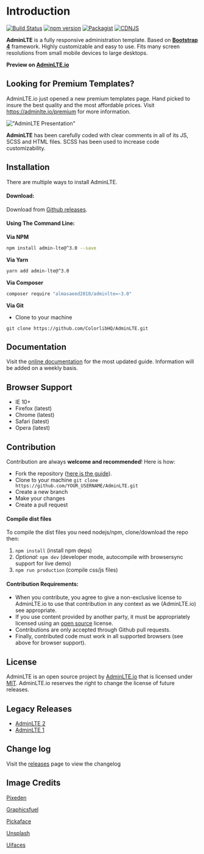 Introduction
============

[![Build Status](https://img.shields.io/travis/ColorlibHQ/AdminLTE/master.svg)](https://travis-ci.org/ColorlibHQ/AdminLTE)
[![npm version](https://img.shields.io/npm/v/admin-lte/latest.svg)](https://www.npmjs.com/package/admin-lte)
[![Packagist](https://img.shields.io/packagist/v/almasaeed2010/adminlte.svg)](https://packagist.org/packages/almasaeed2010/adminlte)
[![CDNJS](https://img.shields.io/cdnjs/v/admin-lte.svg)](https://cdnjs.com/libraries/admin-lte)

**AdminLTE** is a fully responsive administration template. Based on **[Bootstrap 4](https://getbootstrap.com)** framework.
Highly customizable and easy to use. Fits many screen resolutions from small mobile devices to large desktops.

**Preview on [AdminLTE.io](https://adminlte.io/themes/v3)**

Looking for Premium Templates?
------------------------------
AdminLTE.io just opened a new premium templates page. Hand picked to insure the best quality and the most affordable
prices. Visit https://adminlte.io/premium for more information.

!["AdminLTE Presentation"](https://adminlte.io/AdminLTE3.png "AdminLTE Presentation")

**AdminLTE** has been carefully coded with clear comments in all of its JS, SCSS and HTML files.
SCSS has been used to increase code customizability.

Installation
------------
There are multiple ways to install AdminLTE.

#### Download:

Download from [Github releases](https://github.com/ColorlibHQ/AdminLTE/releases).

#### Using The Command Line:

__Via NPM__
```bash
npm install admin-lte@^3.0 --save
```

__Via Yarn__
```bash
yarn add admin-lte@^3.0
```

__Via Composer__
```bash
composer require "almasaeed2010/adminlte=~3.0"
```

__Via Git__
- Clone to your machine
```
git clone https://github.com/ColorlibHQ/AdminLTE.git
```

Documentation
-------------
Visit the [online documentation](https://adminlte.io/docs/3.0/) for the most
updated guide. Information will be added on a weekly basis.

Browser Support
---------------
- IE 10+
- Firefox (latest)
- Chrome (latest)
- Safari (latest)
- Opera (latest)

Contribution
------------
Contribution are always **welcome and recommended**! Here is how:

- Fork the repository ([here is the guide](https://help.github.com/articles/fork-a-repo/)).
- Clone to your machine ```git clone https://github.com/YOUR_USERNAME/AdminLTE.git```
- Create a new branch
- Make your changes
- Create a pull request

#### Compile dist files
To compile the dist files you need nodejs/npm, clone/download the repo then:

1. `npm install` (install npm deps)
2. _Optional:_ `npm dev` (developer mode, autocompile with browsersync support for live demo)
3. `npm run production` (compile css/js files)

#### Contribution Requirements:
- When you contribute, you agree to give a non-exclusive license to AdminLTE.io to use that contribution in any context as we (AdminLTE.io) see appropriate.
- If you use content provided by another party, it must be appropriately licensed using an [open source](http://opensource.org/licenses) license.
- Contributions are only accepted through Github pull requests.
- Finally, contributed code must work in all supported browsers (see above for browser support).

License
-------
AdminLTE is an open source project by [AdminLTE.io](https://adminlte.io) that is licensed under [MIT](http://opensource.org/licenses/MIT). AdminLTE.io
reserves the right to change the license of future releases.

Legacy Releases
---------------
- [AdminLTE 2](https://github.com/ColorlibHQ/AdminLTE/releases/tag/v2.4.18)
- [AdminLTE 1](https://github.com/ColorlibHQ/AdminLTE/releases/tag/1.3.1)

Change log
----------
Visit the [releases](https://github.com/ColorlibHQ/AdminLTE/releases) page to view the changelog

Image Credits
-------------
[Pixeden](http://www.pixeden.com/psd-web-elements/flat-responsive-showcase-psd)

[Graphicsfuel](http://www.graphicsfuel.com/2013/02/13-high-resolution-blur-backgrounds/)

[Pickaface](http://pickaface.net/)

[Unsplash](https://unsplash.com/)

[Uifaces](http://uifaces.com/)
